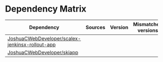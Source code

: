 # Dependency Matrix

Dependency | Sources | Version | Mismatched versions
---------- | ------- | ------- | -------------------
[JoshuaCWebDeveloper/scalex-jenkinsx-rollout-app](https://github.com/JoshuaCWebDeveloper/scalex-jenkinsx-rollout-app.git) |  | []() | 
[JoshuaCWebDeveloper/skiapp](https://github.com/JoshuaCWebDeveloper/skiapp.git) |  | []() | 
